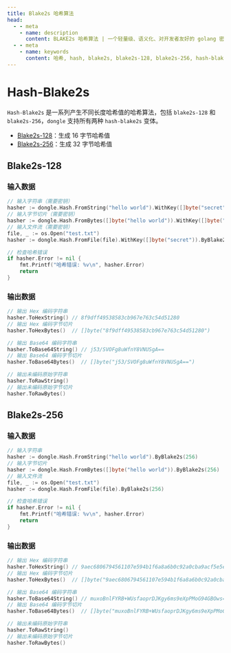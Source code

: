 ```yaml
---
title: Blake2s 哈希算法
head:
  - - meta
    - name: description
      content: BLAKE2s 哈希算法 | 一个轻量级、语义化、对开发者友好的 golang 密码库
  - - meta
    - name: keywords
      content: 哈希, hash, blake2s, blake2s-128, blake2s-256, hash-blake2s, hash-blake2s-128, hash-blake256
---
```


# Hash-Blake2s

`Hash-Blake2s` 是一系列产生不同长度哈希值的哈希算法，包括 `blake2s-128` 和 `blake2s-256`，`dongle` 支持所有两种 `hash-blake2s` 变体。

- [Blake2s-128](#blake2s-128)：生成 16 字节哈希值
- [Blake2s-256](#blake2s-256)：生成 32 字节哈希值

## Blake2s-128

### 输入数据

```go
// 输入字符串（需要密钥）
hasher := dongle.Hash.FromString("hello world").WithKey([]byte("secret")).ByBlake2s(128)
// 输入字节切片（需要密钥）
hasher := dongle.Hash.FromBytes([]byte("hello world")).WithKey([]byte("secret")).ByBlake2s(128)
// 输入文件流（需要密钥）
file, _ := os.Open("test.txt")
hasher := dongle.Hash.FromFile(file).WithKey([]byte("secret")).ByBlake2s(128)

// 检查哈希错误
if hasher.Error != nil {
	fmt.Printf("哈希错误: %v\n", hasher.Error)
	return
}
```

### 输出数据

```go
// 输出 Hex 编码字符串
hasher.ToHexString() // 8f9dff49538583cb967e763c54d51280
// 输出 Hex 编码字节切片
hasher.ToHexBytes()  // []byte("8f9dff49538583cb967e763c54d51280")

// 输出 Base64 编码字符串
hasher.ToBase64String() // j53/SVOFg8uWfnY8VNUSgA==
// 输出 Base64 编码字节切片
hasher.ToBase64Bytes()  // []byte("j53/SVOFg8uWfnY8VNUSgA==")

// 输出未编码原始字符串
hasher.ToRawString()
// 输出未编码原始字节切片
hasher.ToRawBytes()
```

## Blake2s-256

### 输入数据

```go
// 输入字符串
hasher := dongle.Hash.FromString("hello world").ByBlake2s(256)
// 输入字节切片
hasher := dongle.Hash.FromBytes([]byte("hello world")).ByBlake2s(256)
// 输入文件流
file, _ := os.Open("test.txt")
hasher := dongle.Hash.FromFile(file).ByBlake2s(256)

// 检查哈希错误
if hasher.Error != nil {
	fmt.Printf("哈希错误: %v\n", hasher.Error)
	return
}
```

### 输出数据

```go
// 输出 Hex 编码字符串
hasher.ToHexString() // 9aec6806794561107e594b1f6a8a6b0c92a0cba9acf5e5e93cca06f781813b0b
// 输出 Hex 编码字节切片
hasher.ToHexBytes()  // []byte("9aec6806794561107e594b1f6a8a6b0c92a0cba9acf5e5e93cca06f781813b0b")

// 输出 Base64 编码字符串
hasher.ToBase64String() // muxoBnlFYRB+WUsfaoprDJKgy6ms9eXpPMoG94GBOws=
// 输出 Base64 编码字节切片
hasher.ToBase64Bytes()  // []byte("muxoBnlFYRB+WUsfaoprDJKgy6ms9eXpPMoG94GBOws=")

// 输出未编码原始字符串
hasher.ToRawString()
// 输出未编码原始字节切片
hasher.ToRawBytes()
```
